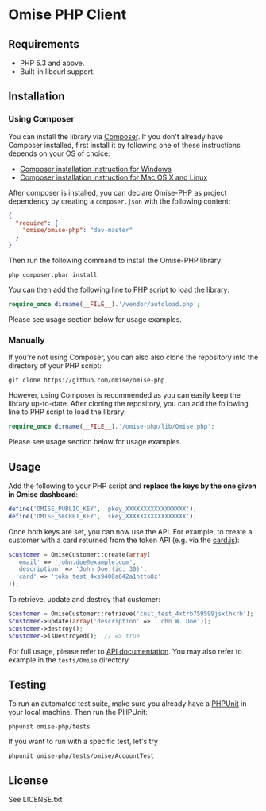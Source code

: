 # Omise PHP Client

## Requirements

* PHP 5.3 and above.
* Built-in libcurl support.

## Installation

### Using Composer

You can install the library via [Composer](https://getcomposer.org/). If you don't already have Composer installed, first install it by following one of these instructions depends on your OS of choice:

* [Composer installation instruction for Windows](https://getcomposer.org/doc/00-intro.md#installation-windows)
* [Composer installation instruction for Mac OS X and Linux](https://getcomposer.org/doc/00-intro.md#installation-linux-unix-osx)

After composer is installed, you can declare Omise-PHP as project dependency by creating a `composer.json` with the following content:

```json
{
  "require": {
    "omise/omise-php": "dev-master"
  }
}
```

Then run the following command to install the Omise-PHP library:

```
php composer.phar install
```

You can then add the following line to PHP script to load the library:

```php
require_once dirname(__FILE__).'/vendor/autoload.php';
```

Please see usage section below for usage examples.

### Manually

If you're not using Composer, you can also also clone the repository into the directory of your PHP script:

```
git clone https://github.com/omise/omise-php
```

However, using Composer is recommended as you can easily keep the library up-to-date. After cloning the repository, you can add the following line to PHP script to load the library:

```php
require_once dirname(__FILE__).'/omise-php/lib/Omise.php';
```

Please see usage section below for usage examples.

## Usage

Add the following to your PHP script and **replace the keys by the one given in Omise dashboard**:

```php
define('OMISE_PUBLIC_KEY', 'pkey_XXXXXXXXXXXXXXXXX');
define('OMISE_SECRET_KEY', 'skey_XXXXXXXXXXXXXXXXX');
```

Once both keys are set, you can now use the API. For example, to create a customer with a card returned from the token API (e.g. via the [card.js](https://docs.omise.co/card-js/)):

```php
$customer = OmiseCustomer::create(array(
  'email' => 'john.doe@example.com',
  'description' => 'John Doe (id: 30)',
  'card' => 'tokn_test_4xs9408a642a1htto8z'
));
```

To retrieve, update and destroy that customer:

```php
$customer = OmiseCustomer::retrieve('cust_test_4xtrb759599jsxlhkrb');
$customer->update(array('description' => 'John W. Doe'));
$customer->destroy();
$customer->isDestroyed();  // => true
```

For full usage, please refer to [API documentation](https://docs.omise.co/). You may also refer to example in the `tests/Omise` directory.

## Testing

To run an automated test suite, make sure you already have a [PHPUnit](https://phpunit.de/) in your local machine.
Then run the PHPUnit:

```
phpunit omise-php/tests
```

If you want to run with a specific test, let's try

```
phpunit omise-php/tests/omise/AccountTest
```

## License

See LICENSE.txt
